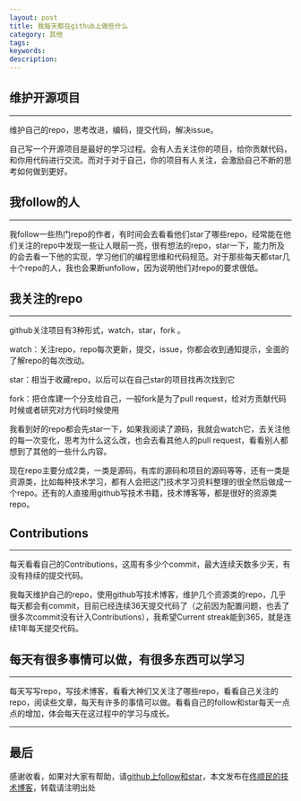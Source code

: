 ```yaml
---
layout: post
title: 我每天都在github上做些什么
category: 其他
tags:
keywords:
description: 
---
```


##	维护开源项目
---

 维护自己的repo，思考改进，编码，提交代码，解决issue。

 自己写一个开源项目是最好的学习过程。会有人去关注你的项目，给你贡献代码，和你用代码进行交流。而对于对于自己，你的项目有人关注，会激励自己不断的思考如何做到更好。

## 我follow的人
---

 我follow一些热门repo的作者，有时间会去看看他们star了哪些repo，经常能在他们关注的repo中发现一些让人眼前一亮，很有想法的repo，star一下，能力所及的会去看一下他的实现，学习他们的编程思维和代码规范。对于那些每天都star几十个repo的人，我也会果断unfollow，因为说明他们对repo的要求很低。

##	我关注的repo
---

 github关注项目有3种形式，watch，star，fork 。

 watch：关注repo，repo每次更新，提交，issue，你都会收到通知提示，全面的了解repo的每次改动。

 star：相当于收藏repo，以后可以在自己star的项目找再次找到它

 fork：把仓库建一个分支给自己，一般fork是为了pull request，给对方贡献代码时候或者研究对方代码时候使用

 我看到好的repo都会先star一下，如果我阅读了源码，我就会watch它，去关注他的每一次变化，思考为什么这么改，也会去看其他人的pull request，看看别人都想到了其他的一些什么内容。

 现在repo主要分成2类，一类是源码，有库的源码和项目的源码等等，还有一类是资源类，比如每种技术学习，都有人会把这门技术学习资料整理的很全然后做成一个repo。还有的人直接用github写技术书籍，技术博客等，都是很好的资源类repo。

##	Contributions
---

每天看看自己的Contributions，这周有多少个commit，最大连续天数多少天，有没有持续的提交代码。

我每天维护自己的repo，使用github写技术博客，维护几个资源类的repo，几乎每天都会有commit，目前已经连续36天提交代码了（之前因为配置问题，也丢了很多次commit没有计入Contributions），我希望Current streak能到365，就是连续1年每天提交代码。


##	每天有很多事情可以做，有很多东西可以学习
---

每天写写repo，写技术博客，看看大神们又关注了哪些repo，看看自己关注的repo，阅读些文章，每天有许多的事情可以做。看看自己的follow和star每天一点点的增加，体会每天在这过程中的学习与成长。

---
##  最后

感谢收看，如果对大家有帮助，请[github上follow和star](https://github.com/tongshunmin)，本文发布在[佟顺民的技术博客](http://blog.mineki.cn/)，转载请注明出处